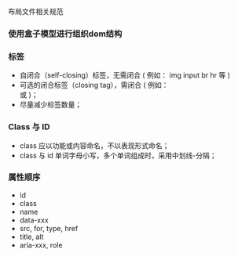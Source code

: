 布局文件相关规范

### 使用盒子模型进行组织dom结构


### 标签

- 自闭合（self-closing）标签，无需闭合 ( 例如： img input br hr 等 )
- 可选的闭合标签（closing tag），需闭合 ( 例如：</li> 或 </body> )；
- 尽量减少标签数量；

### Class 与 ID

- class 应以功能或内容命名，不以表现形式命名；
- class 与 id 单词字母小写，多个单词组成时，采用中划线-分隔；

### 属性顺序

- id
- class
- name
- data-xxx
- src, for, type, href
- title, alt
- aria-xxx, role